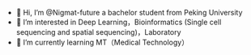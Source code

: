 - 👋 Hi, I’m @Nigmat-future a bachelor student from Peking University
- 👀 I’m interested in Deep Learning，Bioinformatics (Single cell sequencing and spatial sequencing)，Laboratory
- 🌱 I’m currently learning MT（Medical Technology）


<!---
Nigmat-future/Nigmat-future is a ✨ special ✨ repository because its `README.md` (this file) appears on your GitHub profile.
You can click the Preview link to take a look at your changes.
--->
